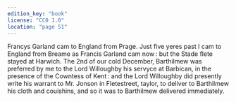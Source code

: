 ```yaml
---
edition_key: "book"
license: "CC0 1.0"
location: "page 51"
---
```

Francys Garland cam to England from Prage.
Just five yeres past I cam to England from Breame as Francis
Garland cam now : but the Stade flete stayed at Harwich. The
2nd of our cold December, Barthilmew was preferred by me to the
Lord Willoughby his servyce at Barbican, in the presence of the
Cowntess of Kent : and the Lord Willoughby did presently write
his warrant to Mr. Jonson in Fletestreet, taylor, to deliver to
Barthilmew his cloth and couishins, and so it was to Barthilmew
delivered immediately.
